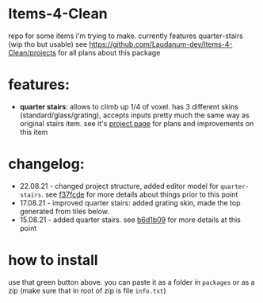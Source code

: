 # Items-4-Clean
repo for some items i'm trying to make. currently features quarter-stairs (wip tho but usable)
see https://github.com/Laudanum-dev/Items-4-Clean/projects for all plans about this package
# features:
* __quarter stairs__: allows to climb up 1/4 of voxel. has 3 different skins (standard/glass/grating), accepts inputs pretty much the same way as original stairs item. see it's [project page](https://github.com/Laudanum-dev/Items-4-Clean/projects/2) for plans and improvements on this item
# changelog:
* 22.08.21 - changed project structure, added editor model for `quarter-stairs`. see [f37fcde](https://github.com/Laudanum-dev/Items-4-Clean/tree/f37fcde7d1e3277ecac8aeed430ae14ef10f7021) for more details about things prior to this point
* 17.08.21 - improved quarter stairs: added grating skin, made the top generated from tiles below.
* 15.08.21 - added quarter stairs. see [b6d1b09](https://github.com/Laudanum-dev/Items-4-Clean/tree/b6d1b0983dd713aa54d6a2b3a8fc041a121f6559) for more details at this point
# how to install
use that green button above. you can paste it as a folder in `packages` or as a zip (make sure that in root of zip is file `info.txt`)
